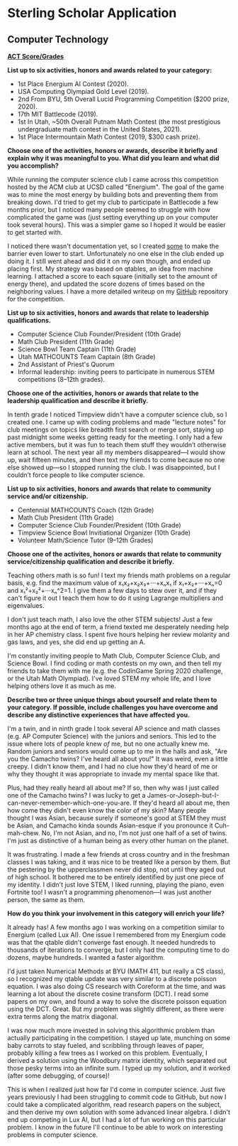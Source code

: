 # Sterling Scholar Application
## Computer Technology

**[ACT Score/Grades](./Transcript.md)**


**List up to six activities, honors and awards related to your category:**
- 1st Place Energium AI Contest (2020).
- USA Computing Olympiad Gold Level (2019).
- 2nd From BYU, 5th Overall Lucid Programming Competition ($200 prize, 2020).
- 17th MIT Battlecode (2019).
- 1st In Utah, ~50th Overall Putnam Math Contest (the most prestigious undergraduate math contest in the United States, 2021).
- 1st Place Intermountain Math Contest (2019, $300 cash prize).

**Choose one of the activities, honors or awards, describe it briefly and explain why it was meaningful to you. What did you learn and what did you accomplish?**

While running the computer science club I came across this competition hosted by the ACM club at UCSD called "Energium". The goal of the game was to mine the most energy by building bots and preventing them from breaking down. I'd tried to get my club to participate in Battlecode a few months prior, but I noticed many people seemed to struggle with how complicated the game was (just setting everything up on your computer took several hours). This was a simpler game so I hoped it would be easier to get started with.

I noticed there wasn't documentation yet, so I created [some](https://github.com/programjames/acmai2020docs/blob/gh-pages/index.md) to make the barrier even lower to start. Unfortunately no one else in the club ended up doing it. I still went ahead and did it on my own though, and ended up placing first. My strategy was based on qtables, an idea from machine learning. I attached a score to each square (initially set to the amount of energy there), and updated the score dozens of times based on the neighboring values. I have a more detailed writeup on my [GitHub](https://github.com/programjames/acmai2020) repository for the competition.

**List up to six activities, honors and awards that relate to leadership qualifications.**
- Computer Science Club Founder/President (10th Grade)
- Math Club President (11th Grade)
- Science Bowl Team Captain (11th Grade)
- Utah MATHCOUNTS Team Captain (8th Grade)
- 2nd Assistant of Priest's Quorum
- Informal leadership: inviting peers to participate in numerous STEM competitions (8–12th grades).

**Choose one of the activities, honors or awards that relate to the leadership qualification and describe it briefly.**

In tenth grade I noticed Timpview didn't have a computer science club, so I created one. I came up with coding problems and made "lecture notes" for club meetings on topics like breadth first search or merge sort, staying up past midnight some weeks getting ready for the meeting. I only had a few active members, but it was fun to teach them stuff they wouldn’t otherwise learn at school. The next year all my members disappeared—I would show up, wait fifteen minutes, and then text my friends to come because no one else showed up—so I stopped running the club. I was disappointed, but I couldn’t force people to like computer science.

**List up to six activities, honors and awards that relate to community service and/or citizenship.**
- Centennial MATHCOUNTS Coach (12th Grade)
- Math Club President (11th Grade)
- Computer Science Club Founder/President (10th Grade)
- Timpview Science Bowl Invitiational Organizer (10th Grade)
- Volunteer Math/Science Tutor (9–12th Grades)

**Choose one of the activites, honors or awards that relate to community service/citizenship qualification and describe it briefly.**

Teaching others math is so fun! I text my friends math problems on a regular basis, e.g. find the maximum value of x₁x₂+x₂x₃+⋅⋅⋅+xₙx₁ if x₁+x₂+⋅⋅⋅+xₙ=0 and x₁²+x₂²+⋅⋅⋅xₙ^2=1. I give them a few days to stew over it, and if they can't figure it out I teach them how to do it using Lagrange multipliers and eigenvalues.

I don't just teach math, I also love the other STEM subjects! Just a few months ago at the end of term, a friend texted me desperately needing help in her AP chemistry class. I spent five hours helping her review molarity and gas laws, and yes, she did end up getting an A.

I'm constantly inviting people to Math Club, Computer Science Club, and Science Bowl. I find coding or math contests on my own, and then tell my friends to take them with me (e.g. the CodinGame Spring 2020 challenge, or the Utah Math Olympiad). I've loved STEM my whole life, and I love helping others love it as much as me.

**Describe two or three unique things about yourself and relate them to your category. If possible, include challenges you have overcome and describe any distinctive experiences that have affected you.**

I'm a twin, and in ninth grade I took several AP science and math classes (e.g. AP Computer Science) with the juniors and seniors. This led to the issue where lots of people knew *of* me, but no one actually knew me. Random juniors and seniors would come up to me in the halls and ask, "Are you the Camacho twins? I've heard all about you!" It was weird, even a little creepy. I didn't know them, and I had no clue how they'd heard of me or why they thought it was appropriate to invade my mental space like that.

Plus, had they really heard all about me? If so, then why was I just called one of the Camacho twins? I was lucky to get a James-or-Joseph-but-I-can-never-remember-which-one-you-are. If they'd heard all about me, then how come they didn't even know the color of my skin? Many people thought I was Asian, because surely if someone's good at STEM they must be Asian, and Camacho kinda sounds Asian-esque if you pronounce it Cuh-mah-chew. No, I'm not Asian, and no, I'm not just one half of a set of twins. I'm just as distinctive of a human being as every other human on the planet.

It was frustrating. I made a few friends at cross country and in the freshman classes I was taking, and it was nice to be treated like a person by them. But the pestering by the upperclassmen never did stop, not until they aged out of high school. It bothered me to be entirely identified by just one piece of my identity. I didn't just love STEM, I liked running, playing the piano, even Fortnite too! I wasn't a programming phenomenon—I was just another person, the same as them.

**How do you think your involvement in this category will enrich your life?**

It already has! A few months ago I was working on a competition similar to Energium (called Lux AI). One issue I remembered from my Energium code was that the qtable didn't converge fast enough. It needed hundreds to thousands of iterations to converge, but I only had the computing time to do dozens, maybe hundreds. I wanted a faster algorithm.

I'd just taken Numerical Methods at BYU (MATH 411, but really a CS class), so I recognized my qtable update was very similar to a discrete poisson equation. I was also doing CS research with Coreform at the time, and was learning a lot about the discrete cosine transform (DCT). I read some papers on my own, and found a way to solve the discrete poisson equation using the DCT. Great. But my problem was slightly different, as there were extra terms along the matrix diagonal.

I was now much more invested in solving this algorithmic problem than actually participating in the competition. I stayed up late, munching on some baby carrots to stay fueled, and scribbling through leaves of paper, probably killing a few trees as I worked on this problem. Eventually, I derived a solution using the Woodbury matrix identity, which separated out those pesky terms into an infinite sum. I typed up my solution, and it worked (after some debugging, of course)!

This is when I realized just how far I'd come in computer science. Just five years previously I had been struggling to commit code to GitHub, but now I could take a complicated algorithm, read research papers on the subject, and then derive my own solution with some advanced linear algebra. I didn't end up competing in Lux AI, but I had a lot of fun working on this particular problem. I know in the future I'll continue to be able to work on interesting problems in computer science.
